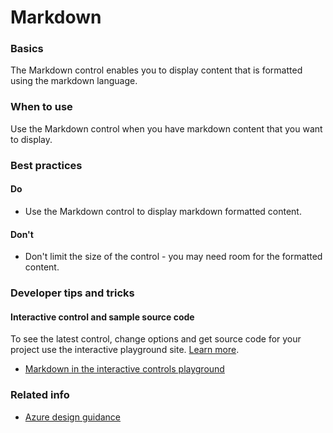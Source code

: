 ﻿# Markdown

 
<a name="basics"></a>
### Basics
The Markdown control enables you to display content that is formatted using the markdown language.


<!-- TODO get an IMAGE to embed here -->

<!-- TODO get an SAMPLE CODE to embed here -->

 
<a name="when-to-use"></a>
### When to use
Use the Markdown control when you have markdown content that you want to display. 


 
<a name="best-practices"></a>
### Best practices


<a name="best-practices-do"></a>
#### Do

* Use the Markdown control to display markdown formatted content.

<a name="best-practices-don-t"></a>
#### Don&#39;t

* Don't limit the size of the control - you may need room for the formatted content.



 
<a name="developer-tips-and-tricks"></a>
### Developer tips and tricks



<a name="developer-tips-and-tricks-interactive-control-and-sample-source-code"></a>
#### Interactive control and sample source code
To see the latest control, change options and get source code for your project use the interactive playground site.  [Learn more](./top-extensions-controls-playground.md).

*  <a href="https://ms.portal.azure.com/?Microsoft_Azure_Playground=true#blade/Microsoft_Azure_Playground/ControlsIndexBlade/Markdown_create_Playground" target="_blank">Markdown in the interactive controls playground</a>

 


 
<a name="related-info"></a>
### Related info

<!-- TODO link to Figma -->

* [Azure design guidance](http://aka.ms/portalfx/design)



